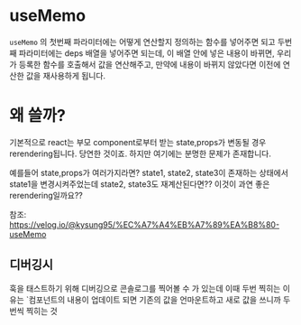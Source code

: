 # useMemo
`useMemo` 의 첫번째 파라미터에는 어떻게 연산할지 정의하는 함수를 넣어주면 되고 두번째 파라미터에는 deps 배열을 넣어주면 되는데, 이 배열 안에 넣은 내용이 바뀌면, 우리가 등록한 함수를 호출해서 값을 연산해주고, 만약에 내용이 바뀌지 않았다면 이전에 연산한 값을 재사용하게 됩니다.

# 왜 쓸까?

기본적으로 react는 부모 component로부터 받는 state,props가 변동될 경우 rerendering됩니다. 당연한 것이죠. 하지만 여기에는 분명한 문제가 존재합니다.

예를들어 state,props가 여러가지라면?
state1, state2, state3이 존재하는 상태에서 state1을 변경시켜주었는데 state2, state3도 재계산된다면??
이것이 과연 좋은 rerendering일까요??

참조: https://velog.io/@kysung95/%EC%A7%A4%EB%A7%89%EA%B8%80-useMemo
## 디버깅시
훅을 태스트하기 위해 디버깅으로 콘솔로그를 찍어볼 수 가 있는데
이때 두번 찍히는 이유는 `컴포넌트의 내용이 업데이트 되면 기존의 값을 언마운트하고 새로 값을 쓰니까 두번씩 찍히는 것